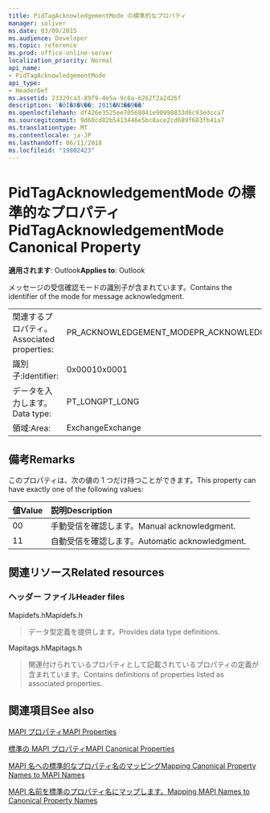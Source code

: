 ```yaml
---
title: PidTagAcknowledgementMode の標準的なプロパティ
manager: soliver
ms.date: 03/09/2015
ms.audience: Developer
ms.topic: reference
ms.prod: office-online-server
localization_priority: Normal
api_name:
- PidTagAcknowledgementMode
api_type:
- HeaderDef
ms.assetid: 23329ca3-89f9-4e5a-9c8a-6262f2a2d26f
description: '�ŏI�X�V��: 2015�N3��9��'
ms.openlocfilehash: df426e3525ee70568041e90998833d6c93edcca7
ms.sourcegitcommit: 9d60cd82b5413446e5bc8ace2cd689f683fb41a7
ms.translationtype: MT
ms.contentlocale: ja-JP
ms.lasthandoff: 06/11/2018
ms.locfileid: "19802423"
---
```

# <a name="pidtagacknowledgementmode-canonical-property"></a><span data-ttu-id="94c35-103">PidTagAcknowledgementMode の標準的なプロパティ</span><span class="sxs-lookup"><span data-stu-id="94c35-103">PidTagAcknowledgementMode Canonical Property</span></span>

  
  
<span data-ttu-id="94c35-104">**適用されます**: Outlook</span><span class="sxs-lookup"><span data-stu-id="94c35-104">**Applies to**: Outlook</span></span> 
  
<span data-ttu-id="94c35-105">メッセージの受信確認モードの識別子が含まれています。</span><span class="sxs-lookup"><span data-stu-id="94c35-105">Contains the identifier of the mode for message acknowledgment.</span></span>
  
|||
|:-----|:-----|
|<span data-ttu-id="94c35-106">関連するプロパティ。</span><span class="sxs-lookup"><span data-stu-id="94c35-106">Associated properties:</span></span>  <br/> |<span data-ttu-id="94c35-107">PR_ACKNOWLEDGEMENT_MODE</span><span class="sxs-lookup"><span data-stu-id="94c35-107">PR_ACKNOWLEDGEMENT_MODE</span></span>  <br/> |
|<span data-ttu-id="94c35-108">識別子:</span><span class="sxs-lookup"><span data-stu-id="94c35-108">Identifier:</span></span>  <br/> |<span data-ttu-id="94c35-109">0x0001</span><span class="sxs-lookup"><span data-stu-id="94c35-109">0x0001</span></span>  <br/> |
|<span data-ttu-id="94c35-110">データを入力します。</span><span class="sxs-lookup"><span data-stu-id="94c35-110">Data type:</span></span>  <br/> |<span data-ttu-id="94c35-111">PT_LONG</span><span class="sxs-lookup"><span data-stu-id="94c35-111">PT_LONG</span></span>  <br/> |
|<span data-ttu-id="94c35-112">領域:</span><span class="sxs-lookup"><span data-stu-id="94c35-112">Area:</span></span>  <br/> |<span data-ttu-id="94c35-113">Exchange</span><span class="sxs-lookup"><span data-stu-id="94c35-113">Exchange</span></span>  <br/> |
   
## <a name="remarks"></a><span data-ttu-id="94c35-114">備考</span><span class="sxs-lookup"><span data-stu-id="94c35-114">Remarks</span></span>

<span data-ttu-id="94c35-115">このプロパティは、次の値の 1 つだけ持つことができます。</span><span class="sxs-lookup"><span data-stu-id="94c35-115">This property can have exactly one of the following values:</span></span>
  
|<span data-ttu-id="94c35-116">**値**</span><span class="sxs-lookup"><span data-stu-id="94c35-116">**Value**</span></span>|<span data-ttu-id="94c35-117">**説明**</span><span class="sxs-lookup"><span data-stu-id="94c35-117">**Description**</span></span>|
|:-----|:-----|
|<span data-ttu-id="94c35-118">0</span><span class="sxs-lookup"><span data-stu-id="94c35-118">0</span></span>  <br/> |<span data-ttu-id="94c35-119">手動受信を確認します。</span><span class="sxs-lookup"><span data-stu-id="94c35-119">Manual acknowledgment.</span></span>  <br/> |
|<span data-ttu-id="94c35-120">1</span><span class="sxs-lookup"><span data-stu-id="94c35-120">1</span></span>  <br/> |<span data-ttu-id="94c35-121">自動受信を確認します。</span><span class="sxs-lookup"><span data-stu-id="94c35-121">Automatic acknowledgment.</span></span>  <br/> |
   
## <a name="related-resources"></a><span data-ttu-id="94c35-122">関連リソース</span><span class="sxs-lookup"><span data-stu-id="94c35-122">Related resources</span></span>

### <a name="header-files"></a><span data-ttu-id="94c35-123">ヘッダー ファイル</span><span class="sxs-lookup"><span data-stu-id="94c35-123">Header files</span></span>

<span data-ttu-id="94c35-124">Mapidefs.h</span><span class="sxs-lookup"><span data-stu-id="94c35-124">Mapidefs.h</span></span>
  
> <span data-ttu-id="94c35-125">データ型定義を提供します。</span><span class="sxs-lookup"><span data-stu-id="94c35-125">Provides data type definitions.</span></span>
    
<span data-ttu-id="94c35-126">Mapitags.h</span><span class="sxs-lookup"><span data-stu-id="94c35-126">Mapitags.h</span></span>
  
> <span data-ttu-id="94c35-127">関連付けられているプロパティとして記載されているプロパティの定義が含まれています。</span><span class="sxs-lookup"><span data-stu-id="94c35-127">Contains definitions of properties listed as associated properties.</span></span>
    
## <a name="see-also"></a><span data-ttu-id="94c35-128">関連項目</span><span class="sxs-lookup"><span data-stu-id="94c35-128">See also</span></span>



[<span data-ttu-id="94c35-129">MAPI プロパティ</span><span class="sxs-lookup"><span data-stu-id="94c35-129">MAPI Properties</span></span>](mapi-properties.md)
  
[<span data-ttu-id="94c35-130">標準の MAPI プロパティ</span><span class="sxs-lookup"><span data-stu-id="94c35-130">MAPI Canonical Properties</span></span>](mapi-canonical-properties.md)
  
[<span data-ttu-id="94c35-131">MAPI 名への標準的なプロパティ名のマッピング</span><span class="sxs-lookup"><span data-stu-id="94c35-131">Mapping Canonical Property Names to MAPI Names</span></span>](mapping-canonical-property-names-to-mapi-names.md)
  
[<span data-ttu-id="94c35-132">MAPI 名前を標準のプロパティ名にマップします。</span><span class="sxs-lookup"><span data-stu-id="94c35-132">Mapping MAPI Names to Canonical Property Names</span></span>](mapping-mapi-names-to-canonical-property-names.md)

